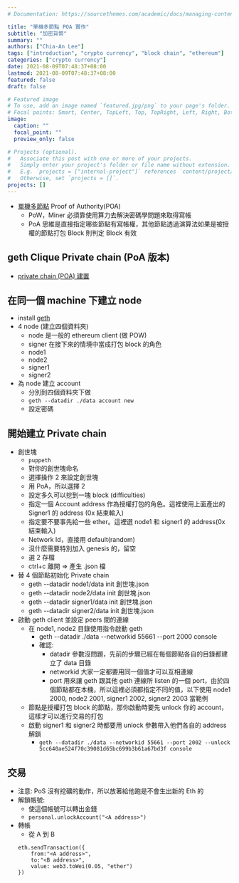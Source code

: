 ```yaml
---
# Documentation: https://sourcethemes.com/academic/docs/managing-content/

title: "單機多節點 POA 實作"
subtitle: "加密貨幣"
summary: ""
authors: ["Chia-An Lee"]
tags: ["introduction", "crypto currency", "block chain", "ethereum"]
categories: ["crypto currency"]
date: 2021-08-09T07:48:37+08:00
lastmod: 2021-08-09T07:48:37+08:00
featured: false
draft: false

# Featured image
# To use, add an image named `featured.jpg/png` to your page's folder.
# Focal points: Smart, Center, TopLeft, Top, TopRight, Left, Right, BottomLeft, Bottom, BottomRight.
image:
  caption: ""
  focal_point: ""
  preview_only: false

# Projects (optional).
#   Associate this post with one or more of your projects.
#   Simply enter your project's folder or file name without extension.
#   E.g. `projects = ["internal-project"]` references `content/project/deep-learning/index.md`.
#   Otherwise, set `projects = []`.
projects: []
---
```


- [單機多節點](http://www.cnblogs.com/StephenWu/p/6665014.html)
Proof of Authority(POA)
    - PoW，Miner 必須靠使用算力去解決密碼學問題來取得寫帳
    - PoA 思維是直接指定哪些節點有寫帳權，其他節點透過演算法如果是被授權的節點打包 Block 則判定 Block 有效

## geth Clique Private chain (PoA 版本)
- [private chain (POA) 建置](https://medium.com/taipei-ethereum-meetup/%E4%BD%BF%E7%94%A8-go-ethereum-1-6-clique-poa-consensus-%E5%BB%BA%E7%AB%8B-private-chain-1-4d359f28feff)
## 在同一個 machine 下建立 node
- install [geth](https://github.com/ethereum/go-ethereum)
- 4 node (建立四個資料夾)
    - node 是一般的 ethereum client (做 POW)
    - signer 在接下來的情境中當成打包 block 的角色
    - node1
    - node2
    - signer1
    - signer2
- 為 node 建立 account
    - 分別到四個資料夾下做
    - `geth --datadir ./data account new`
    - 設定密碼
## 開始建立 Private chain
- 創世塊
    - `puppeth`
    - 對你的創世塊命名
    - 選擇操作 2 來設定創世塊
    - 用 PoA，所以選擇 2
    - 設定多久可以挖到一塊 block (difficulties)
    - 指定一個 Account address 作為授權打包的角色。這裡使用上面產出的 Signer1 的 address (0x 結束輸入)
    - 指定要不要事先給一些 ether。這裡選 node1 和 signer1 的 address(0x 結束輸入)
    - Network Id，直接用 default(random)
    - 沒什麼需要特別加入 genesis 的，留空
    - 選 2 存檔
    - ctrl+c 離開 => 產生 .json 檔
- 替 4 個節點初始化 Private chain
    - geth --datadir node1/data init 創世塊.json
    - geth --datadir node2/data init 創世塊.json
    - geth --datadir signer1/data init 創世塊.json
    - geth --datadir signer2/data init 創世塊.json
- 啟動 geth client 並設定 peers 間的連線
    - 在 node1, node2 目錄使用指令啟動 geth
        - geth --datadir ./data --networkid 55661 --port 2000 console
        - 確認:
            - datadir 參數沒問題，先前的步驟已經在每個節點各自的目錄都建立了 data 目錄
            - networkid 大家一定都要用同一個值才可以互相連線
            - port 用來讓 geth 跟其他 geth 連線所 listen 的一個 port，由於四個節點都在本機，所以這裡必須都指定不同的值，以下使用 node1 2000, node2 2001, signer1 2002, signer2 2003 當範例
    - 節點是授權打包 block 的節點，那你啟動時要先 unlock 你的 account，這樣才可以進行交易的打包
    - 啟動 signer1 和 signer2 時都要用 unlock 參數帶入他們各自的 address 解鎖
        - `geth --datadir ./data --networkid 55661 --port 2002 --unlock 5cc640ae524f70c39081d65bc699b3b61a67bd3f console`

## 交易
- 注意: PoS 沒有挖礦的動作，所以放著給他跑是不會生出新的 Eth 的
- 解鎖帳號:
    - 使這個帳號可以轉出金錢
    - `personal.unlockAccount("<A address>")`
- 轉帳
    - 從 A 到 B
    ```
    eth.sendTransaction({
        from:"<A address>",
        to:"<B address>",
        value: web3.toWei(0.05, "ether")
    })
    ```
